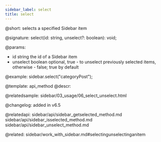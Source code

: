 ```yaml
---
sidebar_label: select
title: select
---          
```


@short: selects a specified Sidebar item

@signature: select(id: string, unselect?: boolean): void;

@params:
- id    string      the id of a Sidebar item
- unselect  boolean     optional, true - to unselect previously selected items, otherwise - false; true by default

@example:
sidebar.select("categoryPost");

@template: api_method
@descr:

@relatedsample: sidebar/03_usage/06_select_unselect.html

@changelog: added in v6.5

@relatedapi: 
sidebar/api/sidebar_getselected_method.md
sidebar/api/sidebar_isselected_method.md
sidebar/api/sidebar_unselect_method.md

@related: sidebar/work_with_sidebar.md#selectingunselectinganitem
